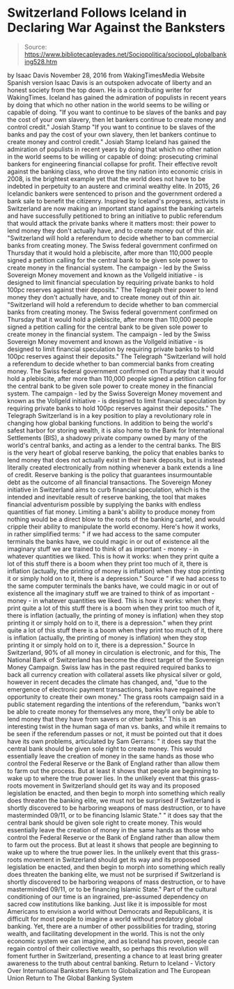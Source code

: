 # Switzerland Follows Iceland in Declaring War Against the Banksters

> Source: https://www.bibliotecapleyades.net/Sociopolitica/sociopol_globalbanking528.htm

by Isaac Davis November 28, 2016
from WakingTimesMedia Website
Spanish version
Isaac Davis is an outspoken advocate of liberty and an honest society from the top down. He is a contributing writer for WakingTimes.
Iceland has gained the admiration
of populists in recent years
by doing that which no other nation in the world
seems to be willing or capable of doing.
"If you want to continue to be slaves of the banks and pay the cost of your own slavery, then let bankers continue to create money and control credit." Josiah Stamp
"If you want to continue to be slaves of the banks and pay the cost of your own slavery, then let bankers continue to create money and control credit."
Josiah Stamp
Iceland has gained the admiration of populists in recent years by doing that which no other nation in the world seems to be willing or capable of doing:
prosecuting criminal bankers for engineering financial collapse for profit.
Their effective revolt against the banking class, who drove the tiny nation into economic crisis in 2008, is the brightest example yet that the world does not have to be indebted in perpetuity to an austere and criminal wealthy elite.
In 2015, 26 Icelandic bankers were sentenced to prison and the government ordered a bank sale to benefit the citizenry.
Inspired by Iceland's progress, activists in Switzerland are now making an important stand against the banking cartels and have successfully petitioned to bring an initiative to public referendum that would attack the private banks where it matters most:
their power to lend money they don't actually have, and to create money out of thin air. "Switzerland will hold a referendum to decide whether to ban commercial banks from creating money. The Swiss federal government confirmed on Thursday that it would hold a plebiscite, after more than 110,000 people signed a petition calling for the central bank to be given sole power to create money in the financial system. The campaign - led by the Swiss Sovereign Money movement and known as the Vollgeld initiative - is designed to limit financial speculation by requiring private banks to hold 100pc reserves against their deposits." The Telegraph
their power to lend money they don't actually have, and to create money out of thin air.
"Switzerland will hold a referendum to decide whether to ban commercial banks from creating money. The Swiss federal government confirmed on Thursday that it would hold a plebiscite, after more than 110,000 people signed a petition calling for the central bank to be given sole power to create money in the financial system. The campaign - led by the Swiss Sovereign Money movement and known as the Vollgeld initiative - is designed to limit financial speculation by requiring private banks to hold 100pc reserves against their deposits." The Telegraph
"Switzerland will hold a referendum to decide whether to ban commercial banks from creating money.
The Swiss federal government confirmed on Thursday that it would hold a plebiscite, after more than 110,000 people signed a petition calling for the central bank to be given sole power to create money in the financial system.
The campaign - led by the Swiss Sovereign Money movement and known as the Vollgeld initiative - is designed to limit financial speculation by requiring private banks to hold 100pc reserves against their deposits."
The Telegraph
Switzerland is in a key position to play a revolutionary role in changing how global banking functions.
In addition to being the world's safest harbor for storing wealth, it is also home to the Bank for International Settlements (BIS), a shadowy private company owned by many of the world's central banks, and acting as a lender to the central banks.
The BIS is the very heart of global reserve banking, the policy that enables banks to lend money that does not actually exist in their bank deposits, but is instead literally created electronically from nothing whenever a bank extends a line of credit.
Reserve banking is the policy that guarantees insurmountable debt as the outcome of all financial transactions.
The Sovereign Money initiative in Switzerland aims to curb financial speculation, which is the intended and inevitable result of reserve banking, the tool that makes financial adventurism possible by supplying the banks with endless quantities of fiat money.
Limiting a bank's ability to produce money from nothing would be a direct blow to the roots of the banking cartel, and would cripple their ability to manipulate the world economy.
Here's how it works, in rather simplified terms:
" if we had access to the same computer terminals the banks have, we could magic in or out of existence all the imaginary stuff we are trained to think of as important - money - in whatever quantities we liked. This is how it works: when they print quite a lot of this stuff there is a boom when they print too much of it, there is inflation (actually, the printing of money is inflation) when they stop printing it or simply hold on to it, there is a depression." Source
" if we had access to the same computer terminals the banks have, we could magic in or out of existence all the imaginary stuff we are trained to think of as important - money - in whatever quantities we liked.
This is how it works:
when they print quite a lot of this stuff there is a boom when they print too much of it, there is inflation (actually, the printing of money is inflation) when they stop printing it or simply hold on to it, there is a depression."
when they print quite a lot of this stuff there is a boom
when they print too much of it, there is inflation (actually, the printing of money is inflation)
when they stop printing it or simply hold on to it, there is a depression."
Source
In Switzerland, 90% of all money in circulation is electronic, and for this, The National Bank of Switzerland has become the direct target of the Sovereign Money Campaign.
Swiss law has in the past required required banks to back all currency creation with collateral assets like physical silver or gold, however in recent decades the climate has changed, and,
"due to the emergence of electronic payment transactions, banks have regained the opportunity to create their own money."
The grass roots campaign said in a public statement regarding the intentions of the referendum,
"banks won't be able to create money for themselves any more, they'll only be able to lend money that they have from savers or other banks."
This is an interesting twist in the human saga of man vs. banks, and while it remains to be seen if the referendum passes or not, it must be pointed out that it does have its own problems, articulated by Sam Gerrans:
" it does say that the central bank should be given sole right to create money. This would essentially leave the creation of money in the same hands as those who control the Federal Reserve or the Bank of England rather than allow them to farm out the process. But at least it shows that people are beginning to wake up to where the true power lies. In the unlikely event that this grass-roots movement in Switzerland should get its way and its proposed legislation be enacted, and then begin to morph into something which really does threaten the banking elite, we must not be surprised if Switzerland is shortly discovered to be harboring weapons of mass destruction, or to have masterminded 09/11, or to be financing Islamic State."
" it does say that the central bank should be given sole right to create money.
This would essentially leave the creation of money in the same hands as those who control the Federal Reserve or the Bank of England rather than allow them to farm out the process.
But at least it shows that people are beginning to wake up to where the true power lies.
In the unlikely event that this grass-roots movement in Switzerland should get its way and its proposed legislation be enacted, and then begin to morph into something which really does threaten the banking elite, we must not be surprised if Switzerland is shortly discovered to be harboring weapons of mass destruction, or to have masterminded 09/11, or to be financing Islamic State."
Part of the cultural conditioning of our time is an ingrained, pre-assumed dependency on sacred cow institutions like banking.
Just like it is impossible for most Americans to envision a world without Democrats and Republicans, it is difficult for most people to imagine a world without predatory global banking.
Yet, there are a number of other possibilities for trading, storing wealth, and facilitating development in the world.
This is not the only economic system we can imagine, and as Iceland has proven, people can regain control of their collective wealth, so perhaps this revolution will foment further in Switzerland, presenting a chance to at least bring greater awareness to the truth about central banking.
Return to Iceland - Victory Over International Banksters
Return to Globalization and The European Union
Return to The Global Banking System
